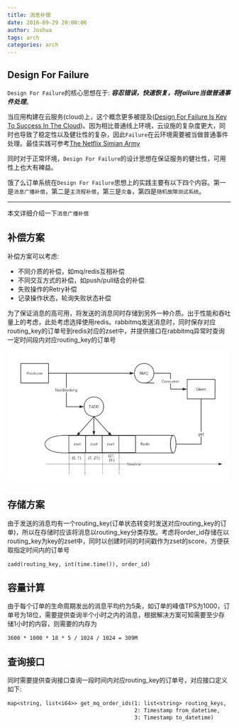 ```yaml
---
title: 消息补偿
date: 2016-09-29 20:00:00
author: Joshua
tags: arch
categories: arch
---
```


## Design For Failure

`Design For Failure`的核心思想在于: ***容忍错误，快速恢复，将failure当做普通事件处理***。

当应用构建在云服务(cloud)上，这个概念更多被提及([Design For Failure Is Key To Success In The Cloud](http://www.slideshare.net/ashayc/design-for-failure-is-key-to-success-in-the-cloud))。因为相比普通线上环境，云设施的复杂度更大，同时也导致了稳定性以及健壮性的复杂，因此`Failure`在云环境需要被当做普通事件处理。最佳实践可参考[The Netflix Simian Army](http://techblog.netflix.com/2011/07/netflix-simian-army.html)

同时对于正常环境，`Design For Failure`的设计思想在保证服务的健壮性，可用性上也大有裨益。

饿了么订单系统在`Design For Failure`思想上的实践主要有以下四个内容。第一是`消息广播补偿`，第二是`主流程补偿`，第三是`灾备`，第四是`随机故障测试系统`。

---------------

本文详细介绍一下`消息广播补偿`

## 补偿方案

补偿方案可以考虑:

- 不同介质的补偿，如mq/redis互相补偿
- 不同交互方式的补偿，如push/pull结合的补偿
- 失败操作的Retry补偿
- 记录操作状态，轮询失败状态补偿

为了保证消息的高可用，将发送的消息同时存储到另外一种介质。出于性能和吞吐量上的考虑，此处考虑选择使用redis。rabbitmq发送消息时，同时保存对应routing_key的订单号到redis对应的zset中，并提供接口在rabbitmq异常时查询一定时间段内对应routing_key的订单号

![mq_back_up.png](mq_back_up/mq_back_up.png)

## 存储方案

由于发送的消息均有一个routing_key(订单状态转变时发送对应routing_key的订单)，所以在存储时应该将消息以routing_key分类存放。考虑将order_id存储在以routing_key为key的zset中，同时以创建时间的时间戳作为zset的score，方便获取指定时间内的订单号

```
zadd(routing_key, int(time.time()), order_id)
```

## 容量计算

由于每个订单的生命周期发出的消息平均约为5条，如订单的峰值TPS为1000，订单号为18位，需要提供查询半个小时之内的消息，根据解决方案可知需要至少存储1小时的内容，则需要的内存为

```
3600 * 1000 * 18 * 5 / 1024 / 1024 = 309M
```

## 查询接口

同时需要提供查询接口查询一段时间内对应routing_key的订单号，对应接口定义如下:

```
map<string, list<i64>> get_mq_order_ids(1: list<string> routing_keys,
                                        2: Timestamp from_datetime,
                                        3: Timestamp to_datetime)

```



